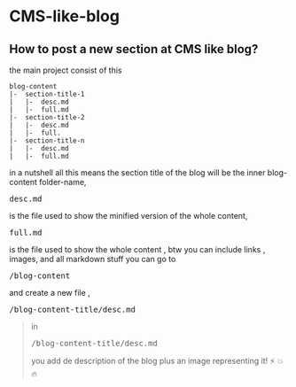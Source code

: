 # CMS-like-blog

## How to post a new section at CMS like blog?

the main project consist of this

```
blog-content
|-  section-title-1
|   |-  desc.md
|   |-  full.md
|-  section-title-2
|   |-  desc.md
|   |-  full.
|-  section-title-n
|   |-  desc.md
|   |-  full.md
```

in a nutshell all this means the section title of the blog will be the inner blog-content folder-name, <pre>desc.md</pre> is the file
used to show the minified version of the whole content,  <pre>full.md</pre> is the file
used to show the whole content , btw you can include links , images, and all markdown stuff
you can go to <pre>/blog-content</pre> and create a new file , <pre>/blog-content-title/desc.md</pre> 
> in <pre>/blog-content-title/desc.md</pre> you add de description of the blog plus an image representing it!  :zap: :boom: :fire:
